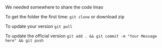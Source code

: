 We needed somewhere to share the code lmao

To get the folder the first time: `git clone` or download zip

To update your version `git pull`

To update the official version `git add . && git commit -m "Your Message here" && git push`
